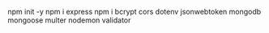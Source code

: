 npm init -y
npm i express
npm i bcrypt cors dotenv jsonwebtoken mongodb mongoose multer nodemon validator

